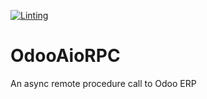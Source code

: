 [![Linting](https://github.com/remyz17/odooaiorpc/actions/workflows/lint.yaml/badge.svg)](https://github.com/remyz17/odooaiorpc/actions/workflows/lint.yaml)

# OdooAioRPC
An async remote procedure call to Odoo ERP
